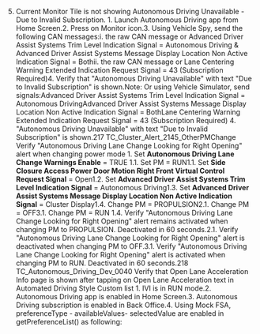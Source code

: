 5. Current Monitor Tile is not showing Autonomous Driving Unavailable - Due to Invalid Subscription. 1. Launch Autonomous Driving app from Home Screen.2. Press on Monitor icon.3. Using Vehicle Spy, send the following CAN messages:i. the raw CAN message or Advanced Driver Assist Systems Trim Level Indication Signal = Autonomous Driving & Advanced Driver Assist Systems Message Display Location Non Active Indication Signal = Bothii. the raw CAN message or Lane Centering Warning Extended Indication Request Signal = 43 (Subscription Required)4. Verify that "Autonomous Driving Unavailable" with text "Due to Invalid Subscription" is shown.Note: Or using Vehicle Simulator, send signals:Advanced Driver Assist Systems Trim Level Indication Signal = Autonomous DrivingAdvanced Driver Assist Systems Message Display Location Non Active Indication Signal = BothLane Centering Warning Extended Indication Request Signal = 43 (Subscription Required) 4. "Autonomous Driving Unavailable" with text "Due to Invalid Subscription" is shown.217 TC_Cluster_Alert_2145_OtherPMChange Verify "Autonomous Driving Lane Change Looking for Right Opening" alert when changing power mode 1. Set **Autonomous Driving Lane Change Warnings Enable** = TRUE 1.1. Set PM = RUN1.1. Set **Side Closure Access Power Door Motion Right Front Virtual Control Request Signal** = Open1.2. Set **Advanced Driver Assist Systems Trim Level Indication Signal** = Autonomous Driving1.3. Set **Advanced Driver Assist Systems Message Display Location Non Active Indication Signal** = Cluster Display1.4. Change PM = PROPULSION2.1. Change PM = OFF3.1. Change PM = RUN 1.4. Verify "Autonomous Driving Lane Change Looking for Right Opening" alert remains activated when changing PM to PROPULSION. Deactivated in 60 seconds.2.1. Verify "Autonomous Driving Lane Change Looking for Right Opening" alert is deactivated when changing PM to OFF.3.1. Verify "Autonomous Driving Lane Change Looking for Right Opening" alert is activated when changing PM to RUN. Deactivated in 60 seconds.218 TC_Autonomous_Driving_Dev_0040 Verify that Open Lane Acceleration Info page is shown after tapping on Open Lane Acceleration text in Automated Driving Style Custom list 1. IVI is in RUN mode.2. Autonomous Driving app is enabled in Home Screen.3. Autonomous Driving subscription is enabled in Back Office.4. Using Mock FSA, preferenceType - availableValues- selectedValue are enabled in getPreferenceList() as following: